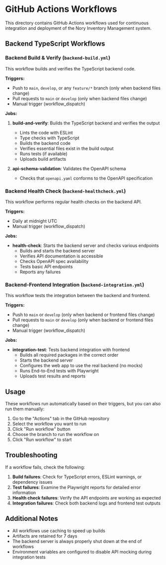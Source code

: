 # GitHub Actions Workflows

This directory contains GitHub Actions workflows used for continuous integration and deployment of the Nory Inventory Management system.

## Backend TypeScript Workflows

### Backend Build & Verify (`backend-build.yml`)

This workflow builds and verifies the TypeScript backend code.

**Triggers:**

- Push to `main`, `develop`, or any `feature/*` branch (only when backend files change)
- Pull requests to `main` or `develop` (only when backend files change)
- Manual trigger (workflow_dispatch)

**Jobs:**

1. **build-and-verify**: Builds the TypeScript backend and verifies the output

   - Lints the code with ESLint
   - Type checks with TypeScript
   - Builds the backend code
   - Verifies essential files exist in the build output
   - Runs tests (if available)
   - Uploads build artifacts

2. **api-schema-validation**: Validates the OpenAPI schema
   - Checks that `openapi.yaml` conforms to the OpenAPI specification

### Backend Health Check (`backend-healthcheck.yml`)

This workflow performs regular health checks on the backend API.

**Triggers:**

- Daily at midnight UTC
- Manual trigger (workflow_dispatch)

**Jobs:**

- **health-check**: Starts the backend server and checks various endpoints
  - Builds and starts the backend server
  - Verifies API documentation is accessible
  - Checks OpenAPI spec availability
  - Tests basic API endpoints
  - Reports any failures

### Backend-Frontend Integration (`backend-integration.yml`)

This workflow tests the integration between the backend and frontend.

**Triggers:**

- Push to `main` or `develop` (only when backend or frontend files change)
- Pull requests to `main` or `develop` (only when backend or frontend files change)
- Manual trigger (workflow_dispatch)

**Jobs:**

- **integration-test**: Tests backend integration with frontend
  - Builds all required packages in the correct order
  - Starts the backend server
  - Configures the web app to use the real backend (no mocks)
  - Runs End-to-End tests with Playwright
  - Uploads test results and reports

## Usage

These workflows run automatically based on their triggers, but you can also run them manually:

1. Go to the "Actions" tab in the GitHub repository
2. Select the workflow you want to run
3. Click "Run workflow" button
4. Choose the branch to run the workflow on
5. Click "Run workflow" to start

## Troubleshooting

If a workflow fails, check the following:

1. **Build failures**: Check for TypeScript errors, ESLint warnings, or dependency issues
2. **Test failures**: Examine the Playwright reports for detailed error information
3. **Health check failures**: Verify the API endpoints are working as expected
4. **Integration failures**: Check both backend logs and frontend test outputs

## Additional Notes

- All workflows use caching to speed up builds
- Artifacts are retained for 7 days
- The backend server is always properly shut down at the end of workflows
- Environment variables are configured to disable API mocking during integration tests
